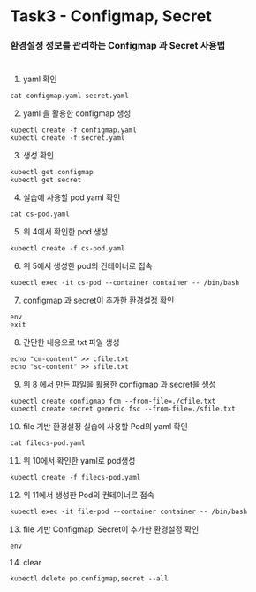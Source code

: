 # Task3 - Configmap, Secret

### 환경설정 정보를 관리하는 Configmap 과 Secret 사용법
#  

1. yaml 확인

```
cat configmap.yaml secret.yaml
```  

2. yaml 을 활용한 configmap 생성
```
kubectl create -f configmap.yaml
kubectl create -f secret.yaml
```

3. 생성 확인
```
kubectl get configmap
kubectl get secret
```

4. 실습에 사용할 pod yaml 확인
```
cat cs-pod.yaml
```

5. 위 4에서 확인한 pod 생성
```
kubectl create -f cs-pod.yaml
```

6. 위 5에서 생성한 pod의 컨테이너로 접속
```
kubectl exec -it cs-pod --container container -- /bin/bash
```

7. configmap 과 secret이 추가한 환경설정 확인
```
env
exit
```

8. 간단한 내용으로 txt 파일 생성
```
echo "cm-content" >> cfile.txt
echo "sc-content" >> sfile.txt
```

9. 위 8 에서 만든 파일을 활용한 configmap 과 secret을 생성
```
kubectl create configmap fcm --from-file=./cfile.txt
kubectl create secret generic fsc --from-file=./sfile.txt
```

10. file 기반 환경설정 실습에 사용할 Pod의 yaml 확인
```
cat filecs-pod.yaml
```

11. 위 10에서 확인한 yaml로 pod생성
```
kubectl create -f filecs-pod.yaml
```

12. 위 11에서 생성한 Pod의 컨테이너로 접속
```
kubectl exec -it file-pod --container container -- /bin/bash
```

13. file 기반 Configmap, Secret이 추가한 환경설정 확인
```
env
```

14. clear
```
kubectl delete po,configmap,secret --all
```
